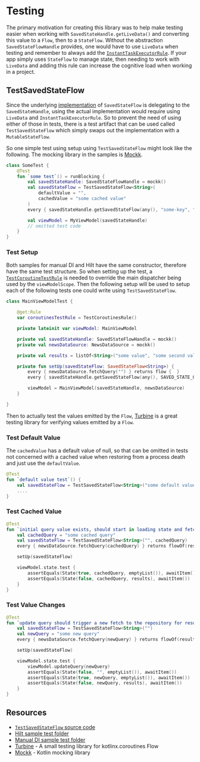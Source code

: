 # Testing 

The primary motivation for creating this library was to help make testing easier when working with `SavedStateHandle.getLiveData()` and converting this value to a `Flow`, then to a `StateFlow`. Without the abstraction `SavedStateFlowHandle` provides, one would have to use `LiveData` when testing and remember to always add the [`InstantTaskExecutorRule`](https://developer.android.com/reference/androidx/arch/core/executor/testing/InstantTaskExecutorRule). If your app simply uses `StateFlow` to manage state, then needing to work with `LiveData` and adding this rule can increase the cognitive load when working in a project. 

## TestSavedStateFlow

Since the underlying [implementation](https://github.com/plusmobileapps/SavedStateFlow/blob/main/savedstateflow/src/main/java/com/plusmobileapps/savedstateflow/SavedStateFlow.kt) of `SavedStateFlow` is delegating to the `SavedStateHandle`, using the actual implementation would require using `LiveData` and `InstantTaskExecutorRule`. So to prevent the need of using either of those in tests, there is a test artifact that can be used called `TestSavedStateFlow` which simply swaps out the implementation with a `MutableStateFlow`. 

So one simple test using setup using `TestSavedStateFlow` might look like the following. The mocking library in the samples is [Mockk](https://mockk.io/). 

```kotlin
class SomeTest {
    @Test
    fun `some test`() = runBlocking {
        val savedStateHandle: SavedStateFlowHandle = mockk()
        val savedStateFlow = TestSavedStateFlow<String>(
            defaultValue = "", 
            cachedValue = "some cached value"
        )
        every { savedStateHandle.getSavedStateFlow(any(), "some-key", "") } returns savedStateFlow

        val viewModel = MyViewModel(savedStateHandle)
        // omitted test code
    }
}
```

### Test Setup 

Both samples for manual DI and Hilt have the same constructor, therefore have the same test structure. So when setting up the test, a [`TestCoroutineTestRule`](https://github.com/plusmobileapps/SavedStateFlow/blob/main/sample/hilt-di/src/test/java/com/plusmobileapps/savedstateflow/TestCoroutinesRule.kt) is needed to override the main dispatcher being used by the `viewModelScope`. Then the following setup will be used to setup each of the following tests one could write using `TestSavedStateFlow`. 

```kotlin
class MainViewModelTest {

    @get:Rule
    var coroutinesTestRule = TestCoroutinesRule()

    private lateinit var viewModel: MainViewModel

    private val savedStateHandle: SavedStateFlowHandle = mockk()
    private val newsDataSource: NewsDataSource = mockk()

    private val results = listOf<String>("some value", "some second value")

    private fun setUp(savedStateFlow: SavedStateFlow<String>) {
        every { newsDataSource.fetchQuery("") } returns flow {  }
        every { savedStateHandle.getSavedStateFlow(any(), SAVED_STATE_QUERY_KEY, "") } returns savedStateFlow

        viewModel = MainViewModel(savedStateHandle, newsDataSource)
    }

}
```

Then to actually test the values emitted by the `Flow`, [Turbine](https://github.com/cashapp/turbine) is a great testing library for verifying values emitted by a `Flow`. 

### Test Default Value 

The `cachedValue` has a default value of null, so that can be omitted in tests not concerned with a cached value when restoring from a process death and just use the `defaultValue`. 

```kotlin 
@Test
fun `default value test`() {
    val savedStateFlow = TestSavedStateFlow<String>("some default value")
    ....
}
```

### Test Cached Value 

```kotlin
@Test
fun `initial query value exists, should start in loading state and fetch results`() = runBlocking {
    val cachedQuery = "some cached query"
    val savedStateFlow = TestSavedStateFlow<String>("", cachedQuery)
    every { newsDataSource.fetchQuery(cachedQuery) } returns flowOf(results)

    setUp(savedStateFlow)

    viewModel.state.test {
        assertEquals(State(true, cachedQuery, emptyList()), awaitItem())
        assertEquals(State(false, cachedQuery, results), awaitItem())
    }
}
```

### Test Value Changes

```kotlin
@Test
fun `update query should trigger a new fetch to the repository for results and update state`() = runBlocking {
    val savedStateFlow = TestSavedStateFlow<String>("")
    val newQuery = "some new query"
    every { newsDataSource.fetchQuery(newQuery) } returns flowOf(results)

    setUp(savedStateFlow)

    viewModel.state.test {
        viewModel.updateQuery(newQuery)
        assertEquals(State(false, "", emptyList()), awaitItem())
        assertEquals(State(true, newQuery, emptyList()), awaitItem())
        assertEquals(State(false, newQuery, results), awaitItem())
    }
}
```


## Resources 

* [`TestSavedStateFlow` source code](https://github.com/plusmobileapps/SavedStateFlow/blob/main/savedstateflow-test/src/main/java/com/plusmobileapps/savedstateflowtest/TestSavedStateFlow.kt)
* [Hilt sample test folder](https://github.com/plusmobileapps/SavedStateFlow/tree/main/sample/hilt-di/src/test/java/com/plusmobileapps/savedstateflow)
* [Manual DI sample test folder](https://github.com/plusmobileapps/SavedStateFlow/blob/main/sample/manual-di/src/test/java/com/plusmobileapps/savedstateflow)
* [Turbine](https://github.com/cashapp/turbine) - A small testing library for kotlinx.coroutines Flow
* [Mockk](https://mockk.io/) - Kotlin mocking library